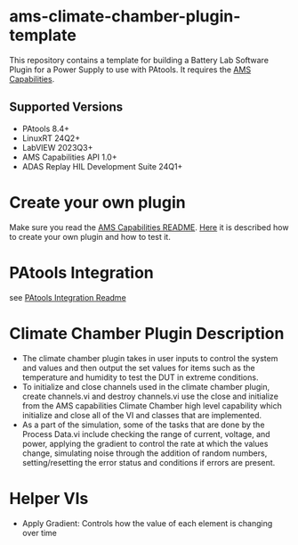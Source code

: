 # ams-climate-chamber-plugin-template

This repository contains a template for building a Battery Lab Software Plugin for a Power Supply to use with PAtools.
It requires the [AMS Capabilities](https://github.com/ni/ams-capabilities).

## Supported Versions

- PAtools 8.4+
- LinuxRT 24Q2+
- LabVIEW 2023Q3+
- AMS Capabilities API 1.0+
- ADAS Replay HIL Development Suite 24Q1+

# Create your own plugin
Make sure you read the [AMS Capabilities README](https://github.com/ni/ams-capabilities). [Here](https://github.com/ni/ams-capabilities/blob/main/AMSTEMPLATES.md) it is described how to create your own plugin and how to test it.

# PAtools Integration
see [PAtools Integration Readme](/patools-integration/PAtools%20Integration%20README.md)


# Climate Chamber Plugin Description

* The climate chamber plugin takes in user inputs to control the system and values and then output the set values for items such as the temperature and humidity to test the DUT in extreme conditions.
* To initialize and close channels used in the climate chamber plugin, create channels.vi and destroy channels.vi use the close and initialize from the AMS capabilities Climate Chamber high level capability which initialize and close all of the VI and classes that are implemented.
* As a part of the simulation, some of the tasks that are done by the Process Data.vi include checking the range of current, voltage, and power, applying the gradient to control the rate at which the values change, simulating noise through the addition of random numbers, setting/resetting the error status and conditions if errors are present.

# Helper VIs
* Apply Gradient: Controls how the value of each element is changing over time
